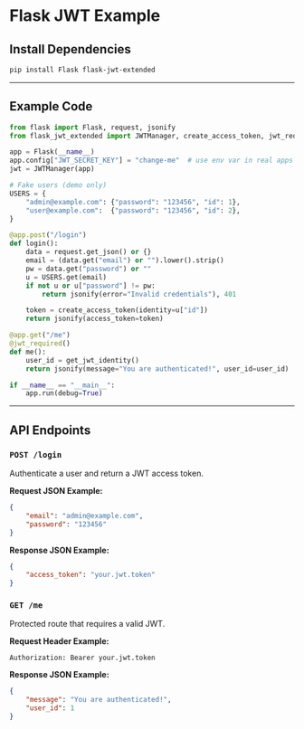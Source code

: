 # Flask JWT Example

## Install Dependencies

```bash
pip install Flask flask-jwt-extended
```

---

## Example Code

```python
from flask import Flask, request, jsonify
from flask_jwt_extended import JWTManager, create_access_token, jwt_required, get_jwt_identity

app = Flask(__name__)
app.config["JWT_SECRET_KEY"] = "change-me"  # use env var in real apps
jwt = JWTManager(app)

# Fake users (demo only)
USERS = {
    "admin@example.com": {"password": "123456", "id": 1},
    "user@example.com":  {"password": "123456", "id": 2},
}

@app.post("/login")
def login():
    data = request.get_json() or {}
    email = (data.get("email") or "").lower().strip()
    pw = data.get("password") or ""
    u = USERS.get(email)
    if not u or u["password"] != pw:
        return jsonify(error="Invalid credentials"), 401

    token = create_access_token(identity=u["id"])
    return jsonify(access_token=token)

@app.get("/me")
@jwt_required()
def me():
    user_id = get_jwt_identity()
    return jsonify(message="You are authenticated!", user_id=user_id)

if __name__ == "__main__":
    app.run(debug=True)
```

---

## API Endpoints

### `POST /login`
Authenticate a user and return a JWT access token.

**Request JSON Example:**
```json
{
    "email": "admin@example.com",
    "password": "123456"
}
```

**Response JSON Example:**
```json
{
    "access_token": "your.jwt.token"
}
```

### `GET /me`
Protected route that requires a valid JWT.

**Request Header Example:**
```
Authorization: Bearer your.jwt.token
```

**Response JSON Example:**
```json
{
    "message": "You are authenticated!",
    "user_id": 1
}
```
